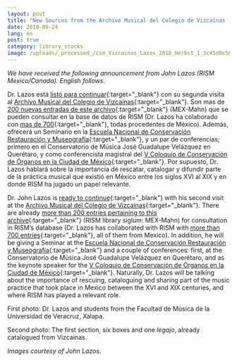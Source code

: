 ```yaml
---
layout: post
title: "New Sources from the Archivo Musical del Colegio de Vizcaínas (Mexico)"
date: 2018-09-24
lang: en
post: true
category: library_stocks
image: /uploads/_processed_/csm_Vizcainas_Lazos_2018_Herbst_1_3c45d0c50c.png
---
```



_We have received the following announcement from John Lazos (RISM Mexico/Canada). English follows._

Dr. Lazos está [listo para continuar](http://www.rism.info/home/newsdetails/?tx_ttnews%5Bmonth%5D=01&tx_ttnews%5Byear%5D=2018&tx_ttnews%5BbackPid%5D=64&tx_ttnews%5Btt_news%5D=1523&cHash=2500fdb8b2aaee1d57ba10ddf2ec9593){:target="_blank"} con su segunda visita al [Archivo Musical del Colegio de Vizcaínas](https://www.vizcainas.mx/archivo){:target="_blank"}. Son mas de [200 nuevas entradas de este archivo](https://opac.rism.info/search?View=rism&siglum=MEX-Mahn&Language=es){:target="_blank"} (MEX-Mahn) que se pueden consultar en la base de datos de RISM (Dr. Lazos ha colaborado con [mas de 700](https://opac.rism.info/search?View=rism&siglum=MEX-*&Language=es){:target="_blank"}, todas procedentes de México). Además, ofrecerá un Seminario en la [Escuela Nacional de Conservación Restauración y Museografía](https://sites.google.com/view/encrymoficial/educaci%C3%B3n-continua){:target="_blank"}, y un par de conferencias; primero en el Conservatorio de Música José Guadalupe Velázquez en Querétaro, y como conferencista magistral del [V Coloquio de Conservación de Órganos en la Ciudad de México](https://sites.google.com/view/encrymoficial/eventos-acad%C3%A9micos){:target="_blank"}. Por supuesto, Dr. Lazos hablará sobre la importancia de rescatar, catalogar y difundir parte de la práctica musical que existió en México entre los siglos XVI al XIX y en donde RISM ha jugado un papel relevante.

Dr. John Lazos is [ready to continue](http://www.rism.info/home/newsdetails/?tx_ttnews%5Bmonth%5D=01&tx_ttnews%5Byear%5D=2018&tx_ttnews%5BbackPid%5D=64&tx_ttnews%5Btt_news%5D=1523&cHash=2500fdb8b2aaee1d57ba10ddf2ec9593){:target="_blank"} with his second visit at the [Archivo Musical del Colegio de Vizcaínas](https://www.vizcainas.mx/archivo){:target="_blank"}. There are already [more than 200 entries pertaining to this archive](https://opac.rism.info/search?View=rism&siglum=MEX-Mahn&Language=en){:target="_blank"} (RISM library siglum: MEX-Mahn) for consultation in RISM’s database (Dr. Lazos has collaborated with RISM with [more than 700 entries](https://opac.rism.info/search?View=rism&siglum=MEX-*&Language=en){:target="_blank"}, all of them from Mexico). In addition, he will be giving a Seminar at the [Escuela Nacional de Conservación Restauración y Museografía](https://sites.google.com/view/encrymoficial/educaci%C3%B3n-continua){:target="_blank"} and a couple of conferences: first, at the Conservatorio de Música José Guadalupe Velázquez en Querétaro, and as the keynote speaker for the [V Coloquio de Conservación de Órganos en la Ciudad de México](https://sites.google.com/view/encrymoficial/eventos-acad%C3%A9micos){:target="_blank"}. Naturally, Dr. Lazos will be talking about the importance of rescuing, cataloguing and sharing part of the music practice that took place in Mexico between the XVI and XIX centuries, and where RISM has played a relevant role.

First photo: Dr. Lazos and students from the Facultad de Música de la Universidad de Veracruz, Xalapa.

Second photo: The first section, six boxes and one _legajo_, already catalogued from Vizcainas.

_Images courtesy of John Lazos._



<script type="text/javascript">var switchTo5x=true;</script><script type="text/javascript" src="http://w.sharethis.com/button/buttons.js"></script><script type="text/javascript">stLight.options({publisher: "9b601438-1ce1-49d8-bfd7-9cff5df54c17", doNotHash: false, doNotCopy: false, hashAddressBar: false});</script>
